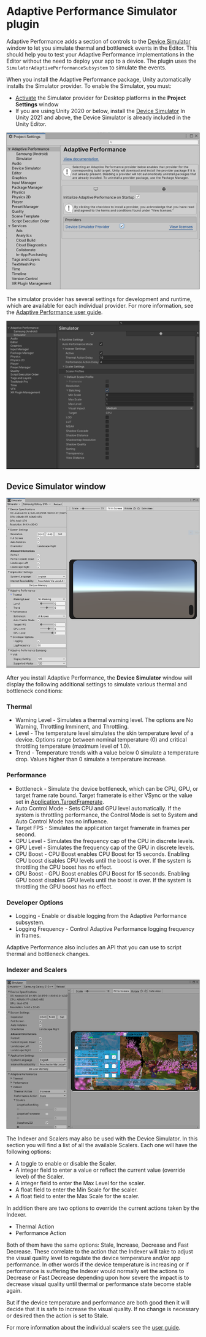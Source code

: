 # Adaptive Performance Simulator plugin

Adaptive Performance adds a section of controls to the [Device Simulator](https://docs.unity3d.com/Packages/com.unity.device-simulator@latest) window to let you simulate thermal and bottleneck events in the Editor. This should help you to test your Adaptive Performance implementations in the Editor without the need to deploy your app to a device. The plugin uses the `SimulatorAdaptivePerformanceSubsystem` to simulate the events.

When you install the Adaptive Performance package, Unity automatically installs the Simulator provider. To enable the Simulator, you must:

* [Activate](installing-and-configuring.md#provider-installation) the Simulator provider for Desktop platforms in the **Project Settings** window
* If you are using Unity 2020 or below, install the [Device Simulator](https://docs.unity3d.com/Packages/com.unity.device-simulator@2.2/manual/index.html)  In Unity 2021 and above, the Device Simulator is already included in the Unity Editor.

![Adaptive Performance Device Simulator settings.](Images/simulator-provider-enable.png)

The simulator provider has several settings for development and runtime, which are available for each individual provider. For more information, see the [Adaptive Performance user guide](user-guide.md).

![Adaptive Performance Device Simulator Settings.](Images/simulator-provider-settings.png)

## Device Simulator window

![Adaptive Performance Device Simulator settings.](Images/simulator-extension-settings.png)

After you install Adaptive Performance, the **Device Simulator** window will display the following additional settings to simulate various thermal and bottleneck conditions:

### Thermal
* Warning Level - Simulates a thermal warning level. The options are No Warning, Throttling Imminent, and Throttling.
* Level - The temperature level simulates the skin temperature level of a device. Options range between nominal temperature (0) and critical throttling temperature (maximum level of 1.0).
* Trend - Temperature trends with a value below 0 simulate a temperature drop. Values higher than 0 simulate a temperature increase.

### Performance
* Bottleneck - Simulate the device bottleneck, which can be CPU, GPU, or target frame rate bound. Target framerate is either VSync or the value set in [Application.TargetFramerate](https://docs.unity3d.com/ScriptReference/Application-targetFrameRate.html).
* Auto Control Mode - Sets CPU and GPU level automatically. If the system is throttling performance, the Control Mode is set to System and Auto Control Mode has no influence.
* Target FPS - Simulates the application target framerate in frames per second.
* CPU Level - Simulates the frequency cap of the CPU in discrete levels.
* GPU Level - Simulates the frequency cap of the GPU in discrete levels.
* CPU Boost - CPU Boost enables CPU Boost for 15 seconds. Enabling CPU boost disables CPU levels until the boost is over. If the system is throttling the CPU boost has no effect.
* GPU Boost - GPU Boost enables GPU Boost for 15 seconds. Enabling GPU boost disables GPU levels until the boost is over. If the system is throttling the GPU boost has no effect.

### Developer Options
* Logging - Enable or disable logging from the Adaptive Performance subsystem.
* Logging Frequency - Control Adaptive Performance logging frequency in frames.

Adaptive Performance also includes an API that you can use to script thermal and bottleneck changes.

### Indexer and Scalers

![Adaptive Performance Device Simulator Scaler settings.](Images/simulator-extension-scaler-settings.png)

The Indexer and Scalers may also be used with the Device Simulator. In this section you will find a list of all the available Scalers. Each one will have the following options:

* A toggle to enable or disable the Scaler.
* A integer field to enter a value or reflect the current value (override level) of the Scaler.
* A integer field to enter the Max Level for the scaler.
* A float field to enter the Min Scale for the scaler.
* A float field to enter the Max Scale for the scaler.

In addition there are two options to override the current actions taken by the Indexer.

* Thermal Action
* Performance Action

Both of them have the same options: Stale, Increase, Decrease and Fast Decrease. These correlate to the action that the Indexer will take to adjust the visual quality level to regulate the device temperature and/or app performance. In other words if the device temperature is increasing or if performance is suffering the Indexer would normally set the actions to Decrease or Fast Decrease depending upon how severe the impact is to decrease visual quality until thermal or performance state become stable again.

But if the device temperature and performance are both good then it will decide that it is safe to increase the visual quality. If no change is necessary or desired then the action is set to Stale.

For more information about the individual scalers see the  [user guide](user-guide.md#indexer-and-scalers).
